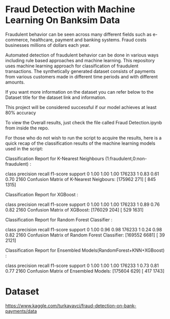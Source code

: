 # Fraud Detection with Machine Learning On Banksim Data
Fraudulent behavior can be seen across many different fields such as e-commerce, healthcare, payment and banking systems. Fraud costs businesses millions of dollars each year.

Automated detection of fraudulent behavior can be done in various ways including rule based approaches and machine learning. This repository uses machine learning approach for classification of fraudulent transactions.
The synthetically generated dataset consists of payments from various customers made in different time periods and with different amounts.

If you want more information on the dataset you can refer below to the Dataset title for the dataset link and information.

This project will be considered successful if our model achieves at least 80% accuracy

To view the Overall results, just check the file called Fraud Detection.ipynb from inside the repo.

For those who do not wish to run the script to acquire the results, here is a quick recap of the classification results of the machine learning models used in the script:

Classification Report for K-Nearest Neighbours (1:fraudulent,0:non-fraudulent) :

class	precision	recall	f1-score	support
0	1.00	1.00	1.00	176233
1	0.83	0.61	0.70	2160
Confusion Matrix of K-Nearest Neigbours:
[175962 271]
[ 845 1315]


Classification Report for XGBoost :

class	precision	recall	f1-score	support
0	1.00	1.00	1.00	176233
1	0.89	0.76	0.82	2160
Confusion Matrix of XGBoost:
[176029 204]
[ 529 1631]


Classification Report for Random Forest Classifier :

class	precision	recall	f1-score	support
0	1.00	0.96	0.98	176233
1	0.24	0.98	0.82	2160
Confusion Matrix of Random Forest Classifier:
[169552 6681]
[ 39 2121]


Classification Report for Ensembled Models(RandomForest+KNN+XGBoost) :

class	precision	recall	f1-score	support
0	1.00	1.00	1.00	176233
1	0.73	0.81	0.77	2160
Confusion Matrix of Ensembled Models:
[175604 629]
[ 417 1743]

# Dataset
https://www.kaggle.com/turkayavci/fraud-detection-on-bank-payments/data

